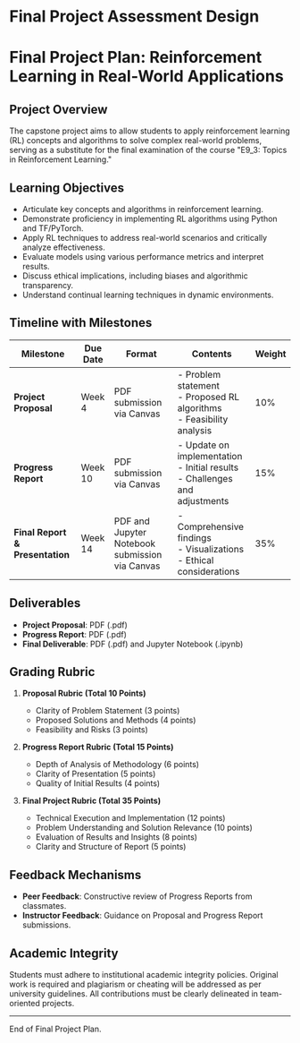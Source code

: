 Final Project Assessment Design
===============================

# Final Project Plan: Reinforcement Learning in Real-World Applications

## Project Overview
The capstone project aims to allow students to apply reinforcement learning (RL) concepts and algorithms to solve complex real-world problems, serving as a substitute for the final examination of the course "E9_3: Topics in Reinforcement Learning."

## Learning Objectives
- Articulate key concepts and algorithms in reinforcement learning.
- Demonstrate proficiency in implementing RL algorithms using Python and TF/PyTorch.
- Apply RL techniques to address real-world scenarios and critically analyze effectiveness.
- Evaluate models using various performance metrics and interpret results.
- Discuss ethical implications, including biases and algorithmic transparency.
- Understand continual learning techniques in dynamic environments.

## Timeline with Milestones

| Milestone                  | Due Date  | Format                             | Contents                                                  | Weight |
|---------------------------|-----------|------------------------------------|----------------------------------------------------------|--------|
| **Project Proposal**      | Week 4    | PDF submission via Canvas          | - Problem statement<br>- Proposed RL algorithms<br>- Feasibility analysis | 10%    |
| **Progress Report**       | Week 10   | PDF submission via Canvas          | - Update on implementation<br>- Initial results<br>- Challenges and adjustments | 15%    |
| **Final Report & Presentation** | Week 14   | PDF and Jupyter Notebook submission via Canvas | - Comprehensive findings<br>- Visualizations<br>- Ethical considerations | 35%    |

## Deliverables
- **Project Proposal**: PDF (.pdf)
- **Progress Report**: PDF (.pdf)
- **Final Deliverable**: PDF (.pdf) and Jupyter Notebook (.ipynb)

## Grading Rubric

1. **Proposal Rubric (Total 10 Points)**
   - Clarity of Problem Statement (3 points)
   - Proposed Solutions and Methods (4 points)
   - Feasibility and Risks (3 points)

2. **Progress Report Rubric (Total 15 Points)**
   - Depth of Analysis of Methodology (6 points)
   - Clarity of Presentation (5 points)
   - Quality of Initial Results (4 points)

3. **Final Project Rubric (Total 35 Points)**
   - Technical Execution and Implementation (12 points)
   - Problem Understanding and Solution Relevance (10 points)
   - Evaluation of Results and Insights (8 points)
   - Clarity and Structure of Report (5 points)

## Feedback Mechanisms
- **Peer Feedback**: Constructive review of Progress Reports from classmates.
- **Instructor Feedback**: Guidance on Proposal and Progress Report submissions.

## Academic Integrity
Students must adhere to institutional academic integrity policies. Original work is required and plagiarism or cheating will be addressed as per university guidelines. All contributions must be clearly delineated in team-oriented projects. 

--- 

End of Final Project Plan.